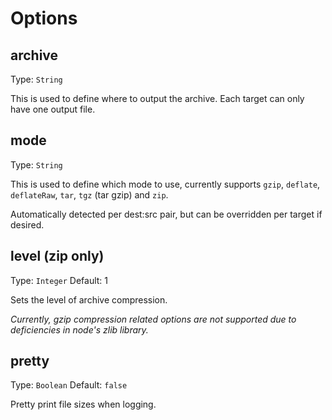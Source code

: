 # Options

## archive
Type: `String`

This is used to define where to output the archive. Each target can only have one output file.

## mode
Type: `String`

This is used to define which mode to use, currently supports `gzip`, `deflate`, `deflateRaw`, `tar`, `tgz` (tar gzip) and `zip`.

Automatically detected per dest:src pair, but can be overridden per target if desired.

## level (zip only)
Type: `Integer`
Default: 1

Sets the level of archive compression.

*Currently, gzip compression related options are not supported due to deficiencies in node's zlib library.*

## pretty
Type: `Boolean`
Default: `false`

Pretty print file sizes when logging.
